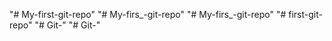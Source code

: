 "# My-first-git-repo" 
"# My-firs_-git-repo" 
"# My-firs_-git-repo" 
"# first-git-repo" 
"# Git-" 
"# Git-" 
